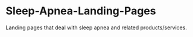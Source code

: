 # Sleep-Apnea-Landing-Pages
Landing pages that deal with sleep apnea and related products/services.
